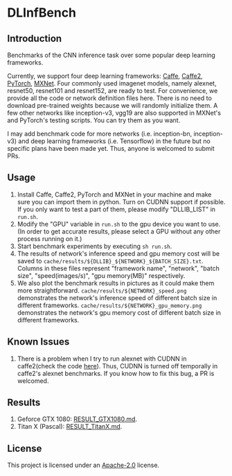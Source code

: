 # DLInfBench


## Introduction
Benchmarks of the CNN inference task over some popular deep learning frameworks.

Currently, we support four deep learning frameworks: [Caffe](https://github.com/BVLC/caffe), [Caffe2](https://github.com/caffe2/caffe2), [PyTorch](https://github.com/pytorch/pytorch), [MXNet](https://github.com/dmlc/mxnet). Four commonly used imagenet models, namely alexnet, resnet50, resnet101 and resnet152, are ready to test. For convenience, we provide all the code or network definition files here. There is no need to download pre-trained weights because we will randomly initialize them. A few other networks like inception-v3, vgg19 are also supported in MXNet's and PyTorch's testing scripts. You can try them as you want.

I may add benchmark code for more networks (i.e. inception-bn, inception-v3) and deep learning frameworks (i.e. Tensorflow) in the future but no specific plans have been made yet. Thus, anyone is welcomed to submit PRs.


## Usage
1. Install Caffe, Caffe2, PyTorch and MXNet in your machine and make sure you can import them in python. Turn on CUDNN support if possible. If you only want to test a part of them, please modify "DLLIB_LIST" in `run.sh`.
2. Modify the "GPU" variable in `run.sh` to the gpu device you want to use. (In order to get accurate results, please select a GPU without any other process running on it.)
3. Start benchmark experiments by executing `sh run.sh`.
4. The results of network's inference speed and gpu memory cost will be saved to `cache/results/${DLLIB}_${NETWORK}_${BATCH_SIZE}.txt`. Columns in these files represent "framework name", "network", "batch size", "speed(images/s)", "gpu memory(MB)" respectively.
5. We also plot the benchmark results in pictures as it could make them more straightforward. `cache/results/${NETWORK}_speed.png` demonstrates the network's inference speed of different batch size in different frameworks. `cache/results/${NETWORK}_gpu_memory.png` demonstrates the network's gpu memory cost of different batch size in different frameworks.


## Known Issues
1. There is a problem when I try to run alexnet with CUDNN in caffe2(check the code [here](https://github.com/nicklhy/DLInfBench/blob/master/inference_caffe2.py#L214)). Thus, CUDNN is turned off temporally in caffe2's alexnet benchmarks. If you know how to fix this bug, a PR is welcomed.

## Results
1. Geforce GTX 1080: [RESULT_GTX1080.md](RESULT_GTX1080.md).
2. Titan X (Pascal): [RESULT_TitanX.md](RESULT_TitanX.md).

## License
This project is licensed under an [Apache-2.0](LICENSE) license.
